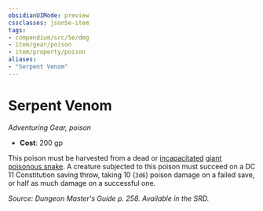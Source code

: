 ```yaml
---
obsidianUIMode: preview
cssclasses: json5e-item
tags:
- compendium/src/5e/dmg
- item/gear/poison
- item/property/poison
aliases: 
- "Serpent Venom"
---
```

# Serpent Venom
*Adventuring Gear, poison*  

- **Cost**: 200 gp

This poison must be harvested from a dead or [incapacitated](/compendium/rules/conditions.md#incapacitated) [giant poisonous snake](/compendium/bestiary/beast/giant-poisonous-snake.md). A creature subjected to this poison must succeed on a DC 11 Constitution saving throw, taking 10 (`3d6`) poison damage on a failed save, or half as much damage on a successful one.

*Source: Dungeon Master's Guide p. 258. Available in the SRD.*